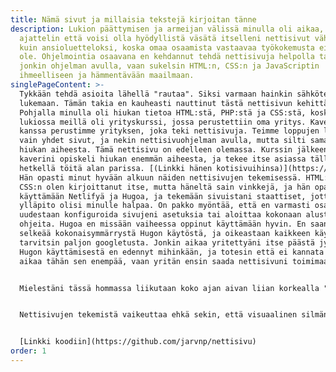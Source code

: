 ```yaml
---
title: Nämä sivut ja millaisia tekstejä kirjoitan tänne
description: Lukion päättymisen ja armeijan välissä minulla oli aikaa, joten
  ajattelin että voisi olla hyödyllistä väsätä itselleni nettisivut vähän niin
  kuin ansioluetteloksi, koska omaa osaamista vastaavaa työkokemusta ei vielä
  ole. Ohjelmointia osaavana en kehdannut tehdä nettisivuja helpolla tavalla
  jonkin ohjelman avulla, vaan sukelsin HTML:n, CSS:n ja JavaScriptin
  ihmeelliseen ja hämmentävään maailmaan.
singlePageContent: >-
  Tykkään tehdä asioita lähellä "rautaa". Siksi varmaan hainkin sähkötekniikkaa
  lukemaan. Tämän takia en kauheasti nauttinut tästä nettisivun kehittämisestä.
  Pohjalla minulla oli hiukan tietoa HTML:stä, PHP:stä ja CSS:stä, koska
  lukiossa meillä oli yrityskurssi, jossa perustettiin oma yritys. Kavereiden
  kanssa perustimme yrityksen, joka teki nettisivuja. Teimme loppujen lopuksi
  vain yhdet sivut, ja nekin nettisivuohjelman avulla, mutta silti samalla oppi
  hiukan aiheesta. Tämä nettisivu on edelleen olemassa. Kurssin jälkeen yksi
  kaverini opiskeli hiukan enemmän aiheesta, ja tekee itse asiassa tällä
  hetkellä töitä alan parissa. [(Linkki hänen kotisivuihinsa)](https://ktj.st/)
  Hän opasti minut hyvään alkuun näiden nettisivujen tekemisessä. HTML:n ja
  CSS:n olen kirjoittanut itse, mutta häneltä sain vinkkejä, ja hän opasti minut
  käyttämään Netlifyä ja Hugoa, ja tekemään sivuistani staattiset, jotta sivujen
  ylläpito olisi minulle halpaa. On pakko myöntää, että en varmasti osaisi
  uudestaan konfiguroida sivujeni asetuksia tai aloittaa kokonaan alusta ilman
  ohjeita. Hugoa en missään vaiheessa oppinut käyttämään hyvin. En saanut
  selkeää kokonaisymmärrystä Hugon käytöstä, ja oikeastaan kaikkeen käyttöön
  tarvitsin paljon googletusta. Jonkin aikaa yritettyäni itse päästä jyvälle
  Hugon käyttämisestä en edennyt mihinkään, ja totesin että ei kannata kuluttaa
  aikaa tähän sen enempää, vaan yritän ensin saada nettisivuni toimimaan.


  Mielestäni tässä hommassa liikutaan koko ajan aivan liian korkealla "raudan" yläpuolella, ja minua rupeaa huimaamaan. Minulle tärkeintä kuitenkin on, että nettisivut toimivat. Tällä hetkellä ne vaikuttavat toimivan. Jos sinulla on jotain ongelmaa sivujeni kanssa, ota yhteyttä alla olevien yhteystietojen kautta. Olen pahoillani, jos jotakuta alkaa huimaamaan, koska koodini on järkyttävää katseltavaa. Tässäkin tapauksessa toki toivon, että olette minuun yhteydessä, koska voisin oppia jotain. En tosiaankaan ole kaikista tekemistäni härveleistä ylpeä, ja vähän myös nolottaa julkaista koodia ja tietoa joistain projekteista ja tekemistäni virheistä. Virheistä kuitenkin oppii, ja suurin osa projekteista on ihan toimivia.


  Nettisivujen tekemistä vaikeuttaa ehkä sekin, että visuaalinen silmäni on ainakin läheisten keskuudessa kuuluisan huono. En siis oikein osaa sanoa näyttävätkö sivut hyviltä tai edes sellaisilta mitä itse haluaisin niiden olevan. Kysyn usein muiden mielipidettä sivuistani. Lopulta sain kasaan sellaisen pohjan, johon suurinpiirtein olin tyytyväinen ja rupesin kirjoittamaan erilaisista projekteista joita olen tehnyt. En kirjoita ihan kaikesta mitä olen tehnyt, koska kaikkea en ole säästänyt, ja kaikista projekteista ei koskaan ole tullut valmista tuotetta. Mielestäni useimmiten, kun alan tekemään projektia, saan sen myös tehtyä, koska teen melko tarkan suunnitelman etukäteen. Kuitenkin usein teen pientä säätöä, josta ei koskaan ole tarkoituskaan tulla mitään valmista. En valitettavasti ole tehnyt minkäänlaista dokumentaatioita projekteista aiemmin, joten minun on pakko kirjoittaa muistini pohjalta. Kaikki elektroniikkatietämykseni on netistä englanniksi opittua, joten en osaa kirjoittaa muodollisesti, enkä tiedä kaikkia termejä suomeksi. Kirjoitan siis vapaamuotoisesti ja melko rennolla tyylillä kaikkea mitä projekteistani mieleen tulee.


  [Linkki koodiin](https://github.com/jarvnp/nettisivu)
order: 1
---
```

